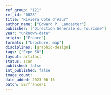 ```yaml
---
ref_group: "121"
ref_id: "0028"
title: "Riviera Cote d’Azur"
author_name: ["Edward P. Lancaster"]
publisher: ["Direction Générale du Tourisme"]
year: "unknown-date"
origin: ["France"]
formats: ["brochure, map"]
disciplines: [graphic-design]
tags: ["Expo 58"]
layout: artifact
status: scan
published: false
int_published: false
image_count:
date_added: 2023-06-16
batch: 58/france/1
---
```

